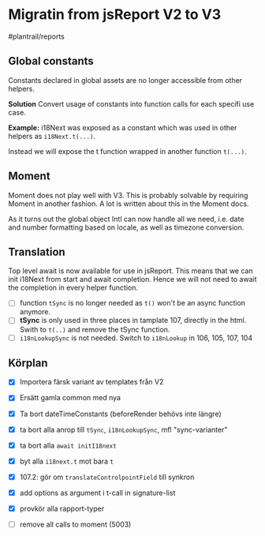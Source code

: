 # Migratin from jsReport V2 to V3

#plantrail/reports

## Global constants
Constants declared in global assets are no longer accessible from other helpers.

**Solution** Convert usage of constants into function calls for each specifi use case.

**Example:** i18Next was exposed as a constant which was used in other helpers as `i18Next.t(...)`. 

Instead we will expose the t function wrapped in another function `t(...)`.


## Moment
Moment does not play well with V3. This is probably solvable by requiring Moment in another fashion. A lot is written about this in the Moment docs.

As it turns out the global object Intl can now handle all we need, i.e. date and number formatting based on locale, as well as timezone conversion.

## Translation
Top level await is now available for use in jsReport. This means that we can init i18Next from start and await completion. Hence we will not need to await the completion in every helper function.

- [ ] function `tSync` is no longer needed as `t()` won't be an async function anymore.
- [ ] **tSync** is only used in three places in tamplate 107, directly in the html. Swith to `t(..)` and remove the tSync function.
- [ ] `i18nLookupSync`  is not needed. Switch to `i18nLookup` in 106, 105, 107, 104

## Körplan
- [x] Importera färsk variant av templates från V2
- [x] Ersätt gamla common med nya
- [x] Ta bort dateTimeConstants (beforeRender behövs inte längre)
- [x] ta bort alla anrop till `tSync`, `i18nLookupSync`, mfl "sync-varianter"
- [x] ta bort alla `await initI18next`
- [x] byt alla `i18next.t` mot bara `t`
- [x] 107.2: gör om `translateControlpointField` till synkron
- [x] add options as argument i t-call in signature-list
- [x] provkör alla rapport-typer

- [ ] remove all calls to moment (5003)

